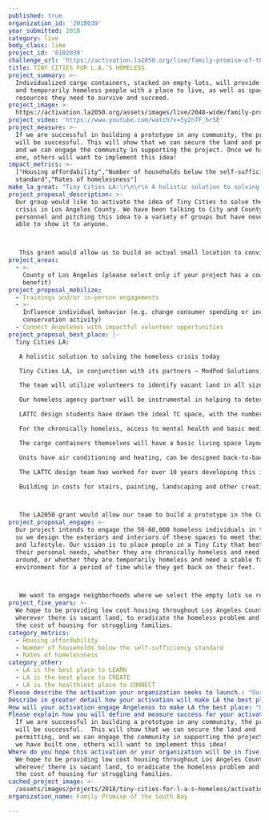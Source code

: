 ```yaml
---
published: true
organization_id: '2018039'
year_submitted: 2018
category: live
body_class: lime
project_id: '8102039'
challenge_url: 'https://activation.la2050.org/live/family-promise-of-the-south-bay/'
title: TINY CITIES FOR L.A.’S HOMELESS
project_summary: >-
  Individualized cargo containers, stacked on empty lots, will provide chronic
  and temporarily homeless people with a place to live, as well as space for the
  resources they need to survive and succeed.
project_image: >-
  https://activation.la2050.org/assets/images/live/2048-wide/family-promise-of-the-south-bay.jpg
project_video: 'https://www.youtube.com/watch?v=5y2nTF_hrSE'
project_measure: >-
  If we are successful in building a prototype in any community, the project
  will be successful. This will show that we can secure the land and permitting,
  and we can engage the community in supporting the project. Once we have built
  one, others will want to implement this idea!
impact_metrics: >-
  ["Housing affordability","Number of households below the self-sufficiency
  standard","Rates of homelessness"]
make_la_great: "Tiny Cities LA:\r\n\r\n A holistic solution to solving the homeless crisis today\r\n\r\n Tiny Cities LA, in conjunction with its partners — ModPod Solutions; Dept of Architecture & Design, Los Angeles Trade Technical College; and Nick Rasmussen, Executive Director of Family Promise of the South Bay — intends to build Tiny Cities (“TC’s”) throughout Los Angeles County.\r\n\r\n The team will utilize volunteers to identify vacant land in all sizes throughout the County, and to determine ownership. Small parcels that are geographically close to other vacant land would allow resources to be spread among the TC’s within close proximity of each other. Public transportation corridors, particularly LA Metro, are ideal building areas, and legislation pending in Sacramento relative to building along public transportation corridors may facilitate this project.\r\n\r\n Our homeless agency partner will be instrumental in helping to determine the homeless needs in each community: chronic? drug, alcohol, other mental illness? temporarily homeless families? need education or employment skills? skilled but without employment?\r\n\r\n LATTC design students have drawn the ideal TC space, with the number of residents on approximately ½ block equaling 96. Resources will fit the population, with nutritional food being primary in every community.\r\n\r\n For the chronically homeless, access to mental health and basic medical services are likely important. Families may need educational and vocational counseling, access to computers, and creative “maker-spaces.” All of these would be undertaken with experts in the field and with engaged community volunteers.\r\n\r\n The cargo containers themselves will have a basic living space layout; these can be modified easily for the number of people to be housed in a unit. Architectural students have developed vertical trellises, kinetic canopies for roof gardens, 3D printing recycled fences and tensegrity towers to create, identify and help the energy network in some of their designs. All TC’s will utilize renewable energy and sustainable solutions to the maximum extent possible.\r\n\r\n Units have air conditioning and heating, can be designed back-to-back or multi-layered to provide for more living space, and only have to be hooked up to water to be functional. Pumping the black water is the only on-going maintenance. Units on the ground floor will meet ADA accessibility standards.\r\n\r\n The LATTC design team has worked for over 10 years developing this idea, with partnerships in architecture, engineering and construction, as well as product manufacture.\r\n\r\n Building in costs for stairs, painting, landscaping and other creative aspects, it is estimated that 2 people could be housed for $100,000.\r\n\r\n\r\n\r\n The LA2050 grant would allow our team to build a prototype in the County that would clearly show the integrity of this concept. ModPod Solutions, the cargo container provider, will adapt its costs to assure that one resource unit and one housing unit can be built on the designated TC#1."
project_proposal_description: >-
  Our group would like to activate the idea of Tiny Cities to solve the homeless
  crisis in Los Angeles County. We have been talking to City and County
  personnel and pitching this idea to a variety of groups but have never been
  able to show it to anyone.



   This grant would allow us to build an actual small location to convince government and communities that this idea is a real solution to the homeless problem.
project_areas:
  - >-
    County of Los Angeles (please select only if your project has a countywide
    benefit)
project_proposal_mobilize:
  - Trainings and/or in-person engagements
  - >-
    Influence individual behavior (e.g. change consumer spending or increase
    conservation activity)
  - Connect Angelenos with impactful volunteer opportunities
project_proposal_best_place: |-
  Tiny Cities LA:

   A holistic solution to solving the homeless crisis today

   Tiny Cities LA, in conjunction with its partners — ModPod Solutions; Dept of Architecture & Design, Los Angeles Trade Technical College; and Nick Rasmussen, Executive Director of Family Promise of the South Bay — intends to build Tiny Cities (“TC’s”) throughout Los Angeles County.

   The team will utilize volunteers to identify vacant land in all sizes throughout the County, and to determine ownership. Small parcels that are geographically close to other vacant land would allow resources to be spread among the TC’s within close proximity of each other. Public transportation corridors, particularly LA Metro, are ideal building areas, and legislation pending in Sacramento relative to building along public transportation corridors may facilitate this project.

   Our homeless agency partner will be instrumental in helping to determine the homeless needs in each community: chronic? drug, alcohol, other mental illness? temporarily homeless families? need education or employment skills? skilled but without employment?

   LATTC design students have drawn the ideal TC space, with the number of residents on approximately ½ block equaling 96. Resources will fit the population, with nutritional food being primary in every community.

   For the chronically homeless, access to mental health and basic medical services are likely important. Families may need educational and vocational counseling, access to computers, and creative “maker-spaces.” All of these would be undertaken with experts in the field and with engaged community volunteers.

   The cargo containers themselves will have a basic living space layout; these can be modified easily for the number of people to be housed in a unit. Architectural students have developed vertical trellises, kinetic canopies for roof gardens, 3D printing recycled fences and tensegrity towers to create, identify and help the energy network in some of their designs. All TC’s will utilize renewable energy and sustainable solutions to the maximum extent possible.

   Units have air conditioning and heating, can be designed back-to-back or multi-layered to provide for more living space, and only have to be hooked up to water to be functional. Pumping the black water is the only on-going maintenance. Units on the ground floor will meet ADA accessibility standards.

   The LATTC design team has worked for over 10 years developing this idea, with partnerships in architecture, engineering and construction, as well as product manufacture.

   Building in costs for stairs, painting, landscaping and other creative aspects, it is estimated that 2 people could be housed for $100,000.



   The LA2050 grant would allow our team to build a prototype in the County that would clearly show the integrity of this concept. ModPod Solutions, the cargo container provider, will adapt its costs to assure that one resource unit and one housing unit can be built on the designated TC#1.
project_proposal_engage: >-
  Our project intends to engage the 50-60,000 homeless individuals in the County
  so we design the exteriors and interiors of these spaces to meet their needs
  and lifestyle. Our vision is to place people in a Tiny City that best meets
  their personal needs, whether they are chronically homeless and need to move
  around, or whether they are temporarily homeless and need a stable family
  environment for a period of time while they get back on their feet.



   We want to engage neighborhoods where we select the empty lots so residents can be helped to feel comfortable about the project; and we want to use volunteers in each community to help with the resource offering and the maintenance of the premises. We plan to reach out to homeless agencies within each community to determine how best to engage and utilize these citizens.
project_five_years: >-
  We hope to be providing low cost housing throughout Los Angeles County,
  wherever there is vacant land, to eradicate the homeless problem and alleviate
  the cost of housing for struggling families.
category_metrics:
  - Housing affordability
  - Number of households below the self-sufficiency standard
  - Rates of homelessness
category_other:
  - LA is the best place to LEARN
  - LA is the best place to CREATE
  - LA is the healthiest place to CONNECT
Please describe the activation your organization seeks to launch.: "Our group would like to activate the idea of Tiny Cities to solve the homeless crisis in Los Angeles County.  We have been talking to City and County personnel and pitching this idea to a variety of groups but have never been able to show it to anyone.  \r\n\r\nThis grant would allow us to build an actual small location to convince government and communities that this idea is a real solution to the homeless problem."
Describe in greater detail how your activation will make LA the best place?: "Tiny Cities LA: \r\nA holistic solution to solving the homeless crisis today\r\nTiny Cities LA, in conjunction with its partners — ModPod Solutions;  Dept of Architecture & Design, Los Angeles Trade Technical College; and Nick Rasmussen, Executive Director of Family Promise of the South Bay — intends to build Tiny Cities (“TC’s”) throughout Los Angeles County.\r\nThe team will utilize volunteers to identify vacant land in all sizes throughout the County, and to determine ownership.  Small parcels that are geographically close to other vacant land would allow resources to be spread among the TC’s within close proximity of each other.  Public transportation corridors, particularly LA Metro, are ideal building areas, and legislation pending in Sacramento relative to building along public transportation corridors may facilitate this project.\r\nOur homeless agency partner will be instrumental in helping to determine the homeless needs in each community:  chronic? drug, alcohol, other mental illness? temporarily homeless families?  need education or employment skills?  skilled but without employment?\r\nLATTC design students have drawn the ideal TC space, with the number of residents on approximately ½ block equaling 96.  Resources will fit the population, with nutritional food being primary in every community.\r\nFor the chronically homeless, access to mental health and basic medical services are likely important.  Families may need educational and vocational counseling, access to computers, and creative “maker-spaces.”  All of these would be undertaken with experts in the field and with engaged community volunteers.\r\nThe cargo containers themselves will have a basic living space layout;  these can be modified easily for the number of people to be housed in a unit.  Architectural students have developed vertical trellises, kinetic canopies for roof gardens, 3D printing recycled fences and tensegrity towers to create, identify and help the energy network in some of their designs.  All TC’s will utilize renewable energy and sustainable solutions to the maximum extent possible.\r\nUnits have air conditioning and heating, can be designed back-to-back or multi-layered to provide for more living space, and only have to be hooked up to water to be functional.  Pumping the black water is the only on-going maintenance.  Units on the ground floor will meet ADA accessibility standards.  \r\nThe LATTC design team has worked for over 10 years developing this idea, with partnerships in architecture, engineering and construction, as well as product manufacture.\r\nBuilding in costs for stairs, painting, landscaping and other creative aspects, it is estimated that 2 people could be housed for $100,000.  \r\n\r\nThe LA2050 grant would allow our team to build a prototype in the County that would clearly show the integrity of this concept.  ModPod Solutions, the cargo container provider, will adapt its costs to assure that one resource unit and one housing unit can be built on the designated TC#1.\r\n\r\n"
How will your activation engage Angelenos to make LA the best place: "Our project intends to engage the 50-60,000 homeless individuals in the County so we design the exteriors and interiors of these spaces to meet their needs and lifestyle.  Our vision is to place people in a Tiny City that best meets their personal needs, whether they are chronically homeless and need to move around, or whether they are temporarily homeless and need a stable family environment for a period of time while they get back on their feet.\r\n\r\nWe want to engage neighborhoods where we select the empty lots so residents can be helped to feel comfortable about the project;  and we want to use volunteers in each community to help with the resource offering and the maintenance of the premises.  We plan to reach out to homeless agencies within each community to determine how best to engage and utilize these citizens.\r\n"
Please explain how you will define and measure success for your activation.: >-
  If we are successful in building a prototype in any community, the project
  will be successful.  This will show that we can secure the land and
  permitting, and we can engage the community in supporting the project.  Once
  we have built one, others will want to implement this idea!
Where do you hope this activation or your organization will be in five years?: >-
  We hope to be providing low cost housing throughout Los Angeles County,
  wherever there is vacant land, to eradicate the homeless problem and alleviate
  the cost of housing for struggling families.
cached_project_image: >-
  /assets/images/projects/2018/tiny-cities-for-l-a-s-homeless/activation.la2050.org/assets/images/live/2048-wide/family-promise-of-the-south-bay.jpg
organization_name: Family Promise of the South Bay

---
```

